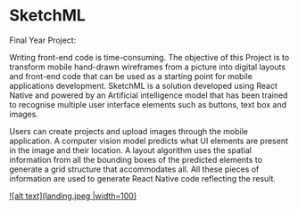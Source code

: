 # SketchML
Final Year Project: 

Writing front-end code is time-consuming. The objective of this Project is to transform mobile hand-drawn wireframes from a picture into digital layouts and front-end code that can be used as a starting point for mobile applications development. SketchML is a solution developed using React Native and powered by an Artificial intelligence model that has been trained to recognise multiple user interface elements such as buttons, text box and images.

Users can create projects and upload images through the mobile application. A computer vision model predicts what UI elements are present in the image and their location. A layout algorithm uses the spatial information from all the bounding boxes of the predicted elements to generate a grid structure that accommodates all. All these pieces of information are used to generate React Native code reflecting the result.


[![alt text](landing.jpeg |width=100)](https://www.youtube.com/watch?v=nqGolswHxSYk "Sketch ML")
